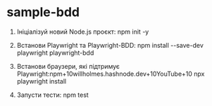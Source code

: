 # sample-bdd
1. Ініціалізуй новий Node.js проєкт:
   npm init -y

2. Встанови Playwright та Playwright-BDD:
   npm install --save-dev playwright playwright-bdd

3. Встанови браузери, які підтримує Playwright:npm+10willholmes.hashnode.dev+10YouTube+10
   npx playwright install

4. Запусти тести:
   npm test

